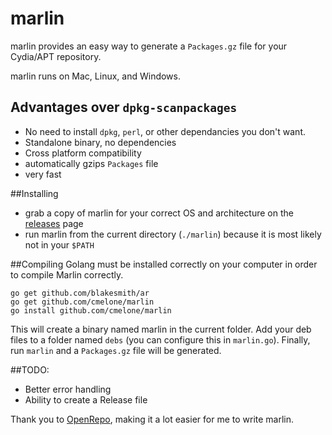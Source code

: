 # marlin
marlin provides an easy way to generate a `Packages.gz` file for your Cydia/APT repository.

marlin runs on Mac, Linux, and Windows.

## Advantages over `dpkg-scanpackages`
- No need to install `dpkg`, `perl`, or other dependancies you don't want.
- Standalone binary, no dependencies
- Cross platform compatibility
- automatically gzips `Packages` file
- very fast

##Installing
- grab a copy of marlin for your correct OS and architecture on the [releases](//github.com/cmelone/marlin/releases) page
- run marlin from the current directory (`./marlin`) because it is most likely not in your `$PATH`

##Compiling
Golang must be installed correctly on your computer in order to compile Marlin correctly.

    go get github.com/blakesmith/ar
    go get github.com/cmelone/marlin
    go install github.com/cmelone/marlin

This will create a binary named marlin in the current folder. Add your deb files to a folder named `debs` (you can configure this in `marlin.go`). Finally, run `marlin` and a `Packages.gz` file will be generated.

##TODO:
- Better error handling
- Ability to create a Release file

Thank you to [OpenRepo](//github.com/eswick/openrepo), making it a lot easier for me to write marlin.
